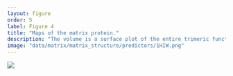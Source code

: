 ```yaml
---
layout: figure
order: 5
label: Figure 4
title: "Maps of the matrix protein."
description: "The volume is a surface plot of the entire trimeric functional matrix protein complex; a single matrix monomer is shown in cartoon. In A, we show the predicted rates using the RSA-Distance combined model. Sites that are red are predicted to be evolving more rapidly and those in blue are predicted to be evolving more slowly. In B, the RSA-Distance model-predicted versus empirical $$ dN/dS $$ correlation is plotted onto the matrix structure. Red colors represent relatively high correlations--regions in red are on average experiencing more rapid evolution. Blue colors represent relatively low correlations--regions in blue are on average experiencing slower evolution. The correlations control for RSA."
image: "data/matrix/matrix_structure/predictors/1HIW.png"
---
```

<img src="{{ site.baseurl }}/data/matrix/matrix_structure/predictors/1HIW.png">
